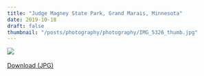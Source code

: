 ```yaml
---
title: "Judge Magney State Park, Grand Marais, Minnesota"
date: 2019-10-18
draft: false
thumbnail: "/posts/photography/photography/IMG_5326_thumb.jpg"
---
```

<img src="/posts/photography/photography/IMG_5326.jpg">
<br>
<br>
<a href="/posts/photography/photography/IMG_5326.jpg" class="btn">Download (JPG)</a>